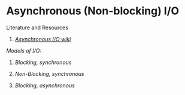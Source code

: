 # Asynchronous (Non-blocking) I/O

Literature and Resources

1.  [*Asynchronous I/O
    wiki*](https://en.wikipedia.org/wiki/Asynchronous_I/O)

*Models of I/O:*

1.  *Blocking, synchronous*

2.  *Non-Blocking, synchronous*

3.  *Blocking, asynchronous*
